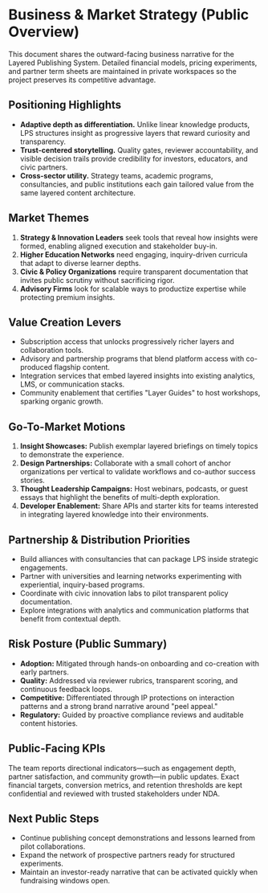 # Business & Market Strategy (Public Overview)

This document shares the outward-facing business narrative for the Layered Publishing System. Detailed financial models, pricing experiments, and partner term sheets are maintained in private workspaces so the project preserves its competitive advantage.

## Positioning Highlights
- **Adaptive depth as differentiation.** Unlike linear knowledge products, LPS structures insight as progressive layers that reward curiosity and transparency.
- **Trust-centered storytelling.** Quality gates, reviewer accountability, and visible decision trails provide credibility for investors, educators, and civic partners.
- **Cross-sector utility.** Strategy teams, academic programs, consultancies, and public institutions each gain tailored value from the same layered content architecture.

## Market Themes
1. **Strategy & Innovation Leaders** seek tools that reveal how insights were formed, enabling aligned execution and stakeholder buy-in.
2. **Higher Education Networks** need engaging, inquiry-driven curricula that adapt to diverse learner depths.
3. **Civic & Policy Organizations** require transparent documentation that invites public scrutiny without sacrificing rigor.
4. **Advisory Firms** look for scalable ways to productize expertise while protecting premium insights.

## Value Creation Levers
- Subscription access that unlocks progressively richer layers and collaboration tools.
- Advisory and partnership programs that blend platform access with co-produced flagship content.
- Integration services that embed layered insights into existing analytics, LMS, or communication stacks.
- Community enablement that certifies "Layer Guides" to host workshops, sparking organic growth.

## Go-To-Market Motions
1. **Insight Showcases:** Publish exemplar layered briefings on timely topics to demonstrate the experience.
2. **Design Partnerships:** Collaborate with a small cohort of anchor organizations per vertical to validate workflows and co-author success stories.
3. **Thought Leadership Campaigns:** Host webinars, podcasts, or guest essays that highlight the benefits of multi-depth exploration.
4. **Developer Enablement:** Share APIs and starter kits for teams interested in integrating layered knowledge into their environments.

## Partnership & Distribution Priorities
- Build alliances with consultancies that can package LPS inside strategic engagements.
- Partner with universities and learning networks experimenting with experiential, inquiry-based programs.
- Coordinate with civic innovation labs to pilot transparent policy documentation.
- Explore integrations with analytics and communication platforms that benefit from contextual depth.

## Risk Posture (Public Summary)
- **Adoption:** Mitigated through hands-on onboarding and co-creation with early partners.
- **Quality:** Addressed via reviewer rubrics, transparent scoring, and continuous feedback loops.
- **Competitive:** Differentiated through IP protections on interaction patterns and a strong brand narrative around "peel appeal."
- **Regulatory:** Guided by proactive compliance reviews and auditable content histories.

## Public-Facing KPIs
The team reports directional indicators—such as engagement depth, partner satisfaction, and community growth—in public updates. Exact financial targets, conversion metrics, and retention thresholds are kept confidential and reviewed with trusted stakeholders under NDA.

## Next Public Steps
- Continue publishing concept demonstrations and lessons learned from pilot collaborations.
- Expand the network of prospective partners ready for structured experiments.
- Maintain an investor-ready narrative that can be activated quickly when fundraising windows open.
